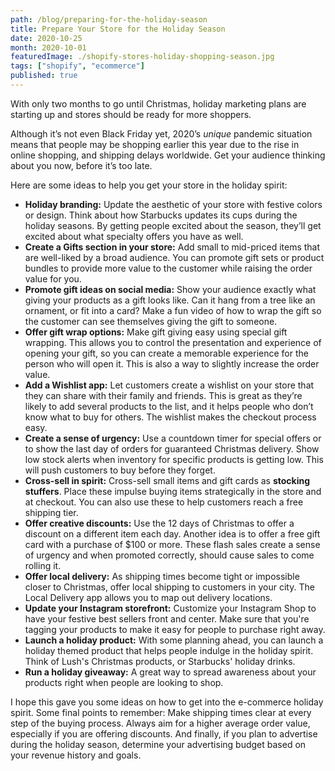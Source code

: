 ```yaml
---
path: /blog/preparing-for-the-holiday-season
title: Prepare Your Store for the Holiday Season
date: 2020-10-25
month: 2020-10-01
featuredImage: ./shopify-stores-holiday-shopping-season.jpg
tags: ["shopify", "ecommerce"]
published: true
---
```


With only two months to go until Christmas, holiday marketing plans are starting up and stores should be ready for more shoppers. 

Although it’s not even Black Friday yet, 2020’s *unique* pandemic situation means that people may be shopping earlier this year due to the rise in online shopping, and shipping delays worldwide. Get your audience thinking about you now, before it’s too late.

Here are some ideas to help you get your store in the holiday spirit:

- **Holiday branding:** Update the aesthetic of your store with festive colors or design. Think about how Starbucks updates its cups during the holiday seasons. By getting people excited about the season, they’ll get excited about what specialty offers you have as well.
- **Create a Gifts section in your store:** Add small to mid-priced items that are well-liked by a broad audience. You can promote gift sets or product bundles to provide more value to the customer while raising the order value for you.
- **Promote gift ideas on social media:** Show your audience exactly what giving your products as a gift looks like. Can it hang from a tree like an ornament, or fit into a card? Make a fun video of how to wrap the gift so the customer can see themselves giving the gift to someone. 
- **Offer gift wrap options:** Make gift giving easy using special gift wrapping. This allows you to control the presentation and experience of opening your gift, so you can create a memorable experience for the person who will open it. This is also a way to slightly increase the order value.
- **Add a Wishlist app:** Let customers create a wishlist on your store that they can share with their family and friends. This is great as they’re likely to add several products to the list, and it helps people who don’t know what to buy for others. The wishlist makes the checkout process easy. 
- **Create a sense of urgency:** Use a countdown timer for special offers or to show the last day of orders for guaranteed Christmas delivery. Show low stock alerts when inventory for specific products is getting low. This will push customers to buy before they forget. 
- **Cross-sell in spirit:** Cross-sell small items and gift cards as **stocking stuffers**. Place these impulse buying items strategically in the store and at checkout. You can also use these to help customers reach a free shipping tier. 
- **Offer creative discounts:** Use the 12 days of Christmas to offer a discount on a different item each day. Another idea is to offer a free gift card with a purchase of $100 or more. These flash sales create a sense of urgency and when promoted correctly, should cause sales to come rolling it. 
- **Offer local delivery:** As shipping times become tight or impossible closer to Christmas, offer local shipping to customers in your city. The Local Delivery app allows you to map out delivery locations. 
- **Update your Instagram storefront:** Customize your Instagram Shop to have your festive best sellers front and center. Make sure that you're tagging your products to make it easy for people to purchase right away. 
- **Launch a holiday product:** With some planning ahead, you can launch a holiday themed product that helps people indulge in the holiday spirit. Think of Lush's Christmas products, or Starbucks' holiday drinks.
- **Run a holiday giveaway:** A great way to spread awareness about your products right when people are looking to shop.

I hope this gave you some ideas on how to get into the e-commerce holiday spirit. Some final points to remember: Make shipping times clear at every step of the buying process. Always aim for a higher average order value, especially if you are offering discounts. And finally, if you plan to advertise during the holiday season, determine your advertising budget based on your revenue history and goals. 